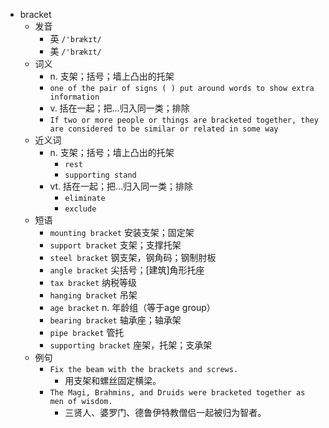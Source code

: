 - bracket
  - 发音
    - 英 `/'brækɪt/`
    - 美 `/'brækɪt/`
  - 词义
    - n. 支架；括号；墙上凸出的托架
    - `one of the pair of signs ( ) put around words to show extra information`
    - v. 括在一起；把…归入同一类；排除
    - `If two or more people or things are bracketed together, they are considered to be similar or related in some way`
  - 近义词
    - n. 支架；括号；墙上凸出的托架
      - `rest`
      - `supporting stand`
    - vt. 括在一起；把…归入同一类；排除
      - `eliminate`
      - `exclude`
  - 短语
    - `mounting bracket` 安装支架；固定架 
    - `support bracket` 支架；支撑托架 
    - `steel bracket` 钢支架，钢角码；钢制肘板 
    - `angle bracket` 尖括号；[建筑]角形托座 
    - `tax bracket` 纳税等级 
    - `hanging bracket` 吊架 
    - `age bracket` n. 年龄组（等于age group） 
    - `bearing bracket` 轴承座；轴承架 
    - `pipe bracket` 管托 
    - `supporting bracket` 座架，托架；支承架 
  - 例句
    - `Fix the beam with the brackets and screws.`
      - 用支架和螺丝固定横梁。
    - `The Magi, Brahmins, and Druids were bracketed together as men of wisdom.`
      - 三贤人、婆罗门、德鲁伊特教僧侣一起被归为智者。

